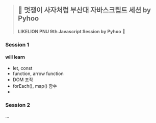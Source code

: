 >## 🦁 멋쟁이 사자처럼 부산대 자바스크립트 세션 by Pyhoo
>#### LIKELION PNU 9th Javascript Session by Pyhoo 🦁

### Session 1
#### will learn
- let, const
- function, arrow function
- DOM 조작
- forEach(), map() 함수
- 

### Session 2
...